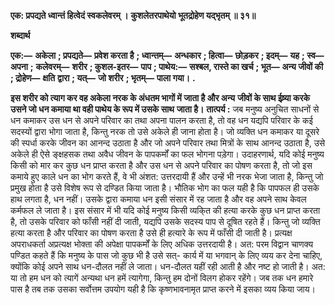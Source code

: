 **एक: प्रपद्यते ध्वान्तं हित्वेदं स्वकलेवरम् ।** **कुशलेतरपाथेयो भूतद्रोहेण यद्भृतम् ॥ ३१॥** 

**शब्दार्थ** 

**एक:—** **अकेला** **; प्रपद्यते—** **प्रवेश करता है** **; ध्वान्तम्—** **अन्धकार** **; हित्वा—** **छोड़कर** **; इदम्—** **यह** **; स्व—** **अपना** **;** **कलेवरम्—** **शरीर** **; कुशल-इतर—** **पाप** **; पाथेय:—** **सश्बल, रास्ते का खर्च** **; भूत—** **अन्य जीवों की** **; द्रोहेण—** **क्षति** **द्वारा** **; यत्—** **जो शरीर** **; भृतम्—** **पाला गया।** **.** 

**इस शरीर को त्याग कर वह अकेला नरक के अंधतम भागों में जाता है और अन्य** **जीवों के साथ ईष्र्या करके उसने जो धन कमाया था वही पाथेय के रूप में उसके साथ** **जाता है।** **तात्पर्य :** जब मनुष्य अनुचित साधनों से धन कमाकर उस धन से अपने परिवार का तथा अपना पालन करता है, तो वह धन यद्यपि परिवार के कई सदस्यों द्वारा भोगा जाता है, किन्तु नरक तो उसे अकेले ही जाना होता है। जो व्यक्ति धन कमाकर या दूसरे की स्पर्धा करके जीवन का आनन्द उठाता है और जो अपने परिवार तथा मित्रों के साथ आनन्द उठाता है, उसे अकेले ही ऐसे ङ्क्षहसक तथा अवैध जीवन के पापकर्मों का फल भोगना पड़ेगा। उदाहरणार्थ, यदि कोई मनुष्य किसी को मार कर कुछ धन प्राप्त करता है और उस धन से अपने परिवार का पोषण करता है, तो जो इस कमाये हुए काले धन का भोग करते हैं, वे भी अंशत: उत्तरदायी हैं और उन्हें भी नरक भेजा जाता है, किन्तु जो प्रमुख होता है उसे विशेष रूप से दण्डित किया जाता है। भौतिक भोग का फल यही है कि पापफल ही उसके हाथ लगता है, धन नहीं। उसके द्वारा कमाया धन इसी संसार में रह जाता है और वह अपने साथ केवल कर्मफल ले जाता है। इस संसार में भी यदि कोई मनुष्य किसी व्यकि्त की हत्या करके कुछ धन प्राप्त करता है, तो उसके परिवार को फाँसी नहीं दी जाती, यद्यपि उसके सदस्य पाप से दूषित रहते हैं। किन्तु जो व्यक्ति हत्या करता है और परिवार का पोषण करता है उसे ही हत्यारे के रूप में फाँसी दी जाती है। प्रत्यक्ष अपराधकर्ता अप्रत्यक्ष भोक्ता की अपेक्षा पापकर्मों के लिए अधिक उत्तरदायी है। अत: परम विद्वान चाणक्य पण्डित कहते हैं कि मनुष्य के पास जो कुछ भी है उसे सत्- कार्य में या भगवान् के लिए व्यय कर देना चाहिए, क्योंकि कोई अपने साथ धन-दौलत नहीं ले जाता। धन-दौलत यहीं रही आती है और नष्ट हो जाती है। अत: या तो हम धन को त्यागें अन्यथा धन हमें त्यागेगा, किन्तु हम दोनों विलग होकर रहेंगे। जब तक धन हमारे पास है तब तक उसका सर्वोत्तम उपयोग यही है कि कृष्णभावनामृत प्राप्त करने में इसका व्यय किया जाय।  